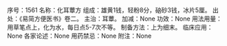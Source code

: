 序号：1561
名称：化耳蕈方
组成：雄黄1钱，轻粉8分，硇砂3钱，冰片5厘。
出处：《易简方便医书》卷二。
主治：耳蕈。
加减：None
功效：None
用法用量：用草笔点上，化为水，每日点5-7次不等。
制备方法：上为细末。
临床应用：None
各家论述：None
用药禁忌：None
附注：None
